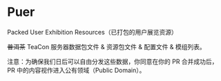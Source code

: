 # Puer

Packed User Exhibition Resources（已打包的用户展览资源）

~~普洱茶~~ TeaCon 服务器数据包文件 & 资源包文件 & 配置文件 & 模组列表。

注意：为确保我们日后可以自由分发这些数据，你同意在你的 PR 合并成功后，PR 中的内容视作进入公有领域（Public Domain）。
